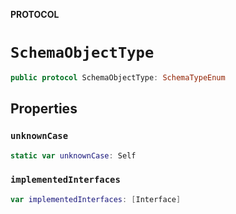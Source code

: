 **PROTOCOL**

# `SchemaObjectType`

```swift
public protocol SchemaObjectType: SchemaTypeEnum
```

## Properties
### `unknownCase`

```swift
static var unknownCase: Self
```

### `implementedInterfaces`

```swift
var implementedInterfaces: [Interface]
```
